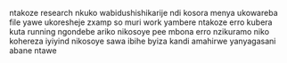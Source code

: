 ntakoze research nkuko wabidushishikarije ndi kosora menya 
ukowareba file yawe ukoresheje zxamp so muri work yambere
ntakoze erro kubera kuta running ngondebe 
ariko nikosoye pee mbona erro nzikuramo 
niko kohereza iyiyind nikosoye
sawa ibihe byiza kandi amahirwe yanyagasani abane ntawe
